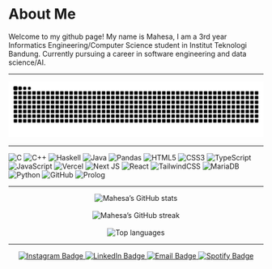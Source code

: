 # About Me

Welcome to my github page!
My name is Mahesa, I am a 3rd year Informatics Engineering/Computer Science student in Institut Teknologi Bandung.
Currently pursuing a career in software engineering and data science/AI.

---

<picture>
  <source media="(prefers-color-scheme: dark)" srcset="https://raw.githubusercontent.com/mahesa005/mahesa005/output/github-snake-dark.svg" />
  <source media="(prefers-color-scheme: light)" srcset="https://raw.githubusercontent.com/mahesa005/mahesa005/output/github-snake.svg" />
  <img alt="github-snake" src="https://raw.githubusercontent.com/mahesa005/mahesa005/output/github-snake.svg" />
</picture>

---

![C](https://img.shields.io/badge/c-%2300599C.svg?style=for-the-badge&logo=c&logoColor=white)
![C++](https://img.shields.io/badge/c++-%2300599C.svg?style=for-the-badge&logo=c%2B%2B&logoColor=white)
![Haskell](https://img.shields.io/badge/Haskell-5e5086?style=for-the-badge&logo=haskell&logoColor=white)
![Java](https://img.shields.io/badge/java-%23ED8B00.svg?style=for-the-badge&logo=openjdk&logoColor=white)
![Pandas](https://img.shields.io/badge/pandas-150458?style=for-the-badge&logo=pandas&logoColor=white)
![HTML5](https://img.shields.io/badge/HTML5-E34F26?style=for-the-badge&logo=html5&logoColor=white)
![CSS3](https://img.shields.io/badge/CSS3-1572B6?style=for-the-badge&logo=css3&logoColor=white)
![TypeScript](https://img.shields.io/badge/typescript-%23007ACC.svg?style=for-the-badge&logo=typescript&logoColor=white)
![JavaScript](https://img.shields.io/badge/javascript-%23323330.svg?style=for-the-badge&logo=javascript&logoColor=%23F7DF1E)
![Vercel](https://img.shields.io/badge/vercel-%23000000.svg?style=for-the-badge&logo=vercel&logoColor=white)
![Next JS](https://img.shields.io/badge/Next-black?style=for-the-badge&logo=next.js&logoColor=white)
![React](https://img.shields.io/badge/react-%2320232a.svg?style=for-the-badge&logo=react&logoColor=%2361DAFB)
![TailwindCSS](https://img.shields.io/badge/tailwindcss-%2338B2AC.svg?style=for-the-badge&logo=tailwind-css&logoColor=white)
![MariaDB](https://img.shields.io/badge/MariaDB-003545?style=for-the-badge&logo=mariadb&logoColor=white)
![Python](https://img.shields.io/badge/python-3670A0?style=for-the-badge&logo=python&logoColor=ffdd54)
![GitHub](https://img.shields.io/badge/github-%23121011.svg?style=for-the-badge&logo=github&logoColor=white)
![Prolog](https://img.shields.io/badge/Prolog-%23005144.svg?style=for-the-badge&logo=gnuprolog&logoColor=white)

---

<p align="center">
  <img src="https://github-readme-stats.vercel.app/api?username=mahesa005&theme=tokyonight&hide_border=false&include_all_commits=false&count_private=true" alt="Mahesa’s GitHub stats" /><br/><br/>
  <img src="https://nirzak-streak-stats.vercel.app/?user=mahesa005&theme=tokyonight&hide_border=false" alt="Mahesa’s GitHub streak" /><br/><br/>
  <img src="https://github-readme-stats.vercel.app/api/top-langs/?username=mahesa005&theme=tokyonight&hide_border=false&include_all_commits=false&count_private=true&layout=compact" alt="Top languages" />
</p>

---

<p align="center">
  <a href="https://instagram.com/mahesa005">
    <img src="https://img.shields.io/badge/Instagram-%23E4405F.svg?logo=Instagram&logoColor=white&style=for-the-badge"
         height="40" alt="Instagram Badge" />
  </a>
  <a href="https://linkedin.com/in/mahesa-andre-2696002b8">
    <img src="https://img.shields.io/badge/LinkedIn-%230077B5.svg?logo=linkedin&logoColor=white&style=for-the-badge"
         height="40" alt="LinkedIn Badge" />
  </a>
  <a href="mailto:mahesa0208@gmail.com">
    <img src="https://img.shields.io/badge/Email-D14836?logo=gmail&logoColor=white&style=for-the-badge"
         height="40" alt="Email Badge" />
  </a>
  <a href="https://open.spotify.com/user/caj74xjecqh1dpceu5bpmgpj6">
    <img src="https://img.shields.io/badge/Spotify-%231ED760.svg?logo=spotify&logoColor=white&style=for-the-badge"
         height="40" alt="Spotify Badge" />
  </a>
</p>


